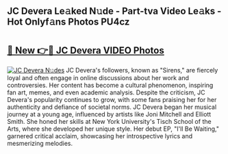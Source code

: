 ## JC Devera Le𝚊ked N𝚞de - Part-tva Video Le𝚊ks - Hot Onlyf𝚊ns Photos PU4cz

# <h2><a href="http://ac54499.deff.icu/?id=JC+Devera">🔗 New 👉🔴 JC Devera VIDEO Photos</a></h2>

[![JC Devera N𝚞des](https://i.imgur.com/rIISA9y.gif)](http://ac54499.deff.icu/?id=JC+Devera)
JC Devera's followers, known as "Sirens," are fiercely loyal and often engage in online discussions about her work and controversies. Her content has become a cultural phenomenon, inspiring fan art, memes, and even academic analysis. Despite the criticism, JC Devera's popularity continues to grow, with some fans praising her for her authenticity and defiance of societal norms. JC Devera began her musical journey at a young age, influenced by artists like Joni Mitchell and Elliott Smith. She honed her skills at New York University's Tisch School of the Arts, where she developed her unique style. Her debut EP, "I'll Be Waiting," garnered critical acclaim, showcasing her introspective lyrics and mesmerizing melodies.
